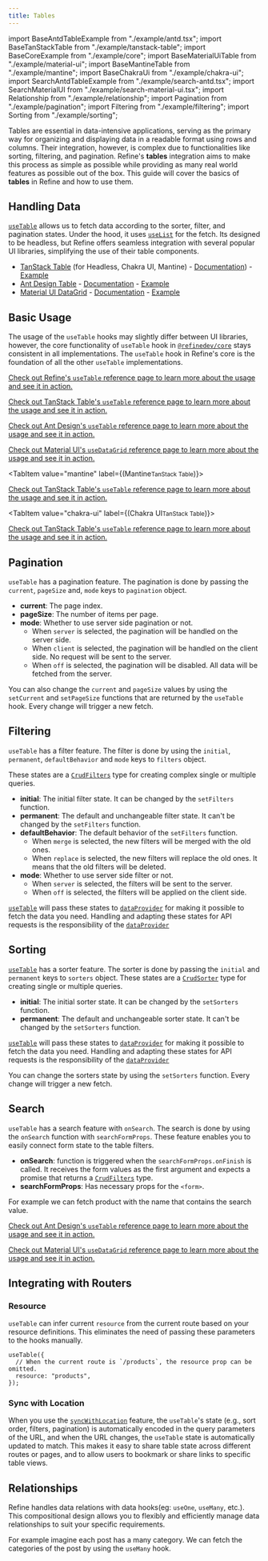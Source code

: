 ```yaml
---
title: Tables
---
```


import BaseAntdTableExample from "./example/antd.tsx";
import BaseTanStackTable from "./example/tanstack-table";
import BaseCoreExample from "./example/core";
import BaseMaterialUiTable from "./example/material-ui";
import BaseMantineTable from "./example/mantine";
import BaseChakraUi from "./example/chakra-ui";
import SearchAntdTableExample from "./example/search-antd.tsx";
import SearchMaterialUI from "./example/search-material-ui.tsx";
import Relationship from "./example/relationship";
import Pagination from "./example/pagination";
import Filtering from "./example/filtering";
import Sorting from "./example/sorting";

Tables are essential in data-intensive applications, serving as the primary way for organizing and displaying data in a readable format using rows and columns. Their integration, however, is complex due to functionalities like sorting, filtering, and pagination. Refine's **tables** integration aims to make this process as simple as possible while providing as many real world features as possible out of the box. This guide will cover the basics of **tables** in Refine and how to use them.

## Handling Data

[`useTable`][use-table-core] allows us to fetch data according to the sorter, filter, and pagination states. Under the hood, it uses [`useList`][use-list] for the fetch. Its designed to be headless, but Refine offers seamless integration with several popular UI libraries, simplifying the use of their table components.

- [TanStack Table](https://react-table.tanstack.com/) (for Headless, Chakra UI, Mantine) - [Documentation](/docs/packages/list-of-packages)) - [Example](/docs/examples/table/tanstack-table/basic-tanstack-table/)
- [Ant Design Table](https://ant.design/components/table/#header) - [Documentation](/docs/ui-integrations/ant-design/hooks/use-table) - [Example](/examples/table/antd/useTable.md)
- [Material UI DataGrid](https://mui.com/x/react-data-grid/) - [Documentation](/docs/ui-integrations/material-ui/hooks/use-data-grid) - [Example](/examples/table/mui/useDataGrid.md)

## Basic Usage

The usage of the `useTable` hooks may slightly differ between UI libraries, however, the core functionality of `useTable` hook in [`@refinedev/core`][use-table-core] stays consistent in all implementations. The `useTable` hook in Refine's core is the foundation of all the other `useTable` implementations.

<Tabs wrapContent={false}>

<TabItem value="core" label="Refine's Core">

<BaseCoreExample />

[Check out Refine's `useTable` reference page to learn more about the usage and see it in action.][use-table-core]

</TabItem>

<TabItem value="tanstack-table" label="TanStack Table">

<BaseTanStackTable />

[Check out TanStack Table's `useTable` reference page to learn more about the usage and see it in action.](/docs/packages/list-of-packages#installation)

</TabItem>

<TabItem value="ant-design" label="Ant Design">

<BaseAntdTableExample />

[Check out Ant Design's `useTable` reference page to learn more about the usage and see it in action.](/docs/ui-integrations/ant-design/hooks/use-table)

</TabItem>

<TabItem value="material-ui" label="Material UI">

<BaseMaterialUiTable />

[Check out Material UI's `useDataGrid` reference page to learn more about the usage and see it in action.](/docs/ui-integrations/material-ui/hooks/use-data-grid)

</TabItem>

<TabItem value="mantine" label={(<span><span className="block">Mantine</span><small className="block">TanStack Table</small></span>)}>

<BaseMantineTable />

[Check out TanStack Table's `useTable` reference page to learn more about the usage and see it in action.](/docs/packages/list-of-packages#installation)

</TabItem>

<TabItem value="chakra-ui" label={(<span><span className="block">Chakra UI</span><small className="block">TanStack Table</small></span>)}>

<BaseChakraUi />

[Check out TanStack Table's `useTable` reference page to learn more about the usage and see it in action.](/docs/packages/list-of-packages#installation)

</TabItem>

</Tabs>

## Pagination <GuideBadge id="guides-concepts/data-fetching/#filters-sorters-and-pagination" />

`useTable` has a pagination feature. The pagination is done by passing the `current`, `pageSize` and, `mode` keys to `pagination` object.

- **current**: The page index.
- **pageSize**: The number of items per page.
- **mode**: Whether to use server side pagination or not.
  - When `server` is selected, the pagination will be handled on the server side.
  - When `client` is selected, the pagination will be handled on the client side. No request will be sent to the server.
  - When `off` is selected, the pagination will be disabled. All data will be fetched from the server.

You can also change the `current` and `pageSize` values by using the `setCurrent` and `setPageSize` functions that are returned by the `useTable` hook. Every change will trigger a new fetch.

<Pagination />

## Filtering <GuideBadge id="guides-concepts/data-fetching/#filters-sorters-and-pagination" />

`useTable` has a filter feature. The filter is done by using the `initial`, `permanent`, `defaultBehavior` and `mode` keys to `filters` object.

These states are a [`CrudFilters`][crudfilters] type for creating complex single or multiple queries.

- **initial**: The initial filter state. It can be changed by the `setFilters` function.
- **permanent**: The default and unchangeable filter state. It can't be changed by the `setFilters` function.
- **defaultBehavior**: The default behavior of the `setFilters` function.
  - When `merge` is selected, the new filters will be merged with the old ones.
  - When `replace` is selected, the new filters will replace the old ones. It means that the old filters will be deleted.
- **mode**: Whether to use server side filter or not.
  - When `server` is selected, the filters will be sent to the server.
  - When `off` is selected, the filters will be applied on the client side.

[`useTable`][use-table-core] will pass these states to [`dataProvider`][data-provider] for making it possible to fetch the data you need. Handling and adapting these states for API requests is the responsibility of the [`dataProvider`][data-provider]

<Filtering />

## Sorting <GuideBadge id="guides-concepts/data-fetching/#filters-sorters-and-pagination" />

[`useTable`][use-table-core] has a sorter feature. The sorter is done by passing the `initial` and `permanent` keys to `sorters` object. These states are a [`CrudSorter`][crudsorting] type for creating single or multiple queries.

- **initial**: The initial sorter state. It can be changed by the `setSorters` function.
- **permanent**: The default and unchangeable sorter state. It can't be changed by the `setSorters` function.

[`useTable`][use-table-core] will pass these states to [`dataProvider`][data-provider] for making it possible to fetch the data you need. Handling and adapting these states for API requests is the responsibility of the [`dataProvider`][data-provider]

You can change the sorters state by using the `setSorters` function. Every change will trigger a new fetch.

<Sorting />

## Search

`useTable` has a search feature with `onSearch`. The search is done by using the `onSearch` function with `searchFormProps`. These feature enables you to easily connect form state to the table filters.

- **onSearch**: function is triggered when the `searchFormProps.onFinish` is called. It receives the form values as the first argument and expects a promise that returns a [`CrudFilters`][crudfilters] type.
- **searchFormProps**: Has necessary props for the `<form>`.

For example we can fetch product with the name that contains the search value.

<Tabs wrapContent={false}>

<TabItem value="ant-design" label="Ant Design">

<SearchAntdTableExample />

[Check out Ant Design's `useTable` reference page to learn more about the usage and see it in action.](/docs/ui-integrations/ant-design/hooks/use-table)

</TabItem>

<TabItem value="material-ui" label="Material UI">

<SearchMaterialUI />

[Check out Material UI's `useDataGrid` reference page to learn more about the usage and see it in action.](/docs/ui-integrations/material-ui/hooks/use-data-grid)

</TabItem>

</Tabs>

## Integrating with Routers

### Resource <RouterBadge id="guides-concepts/routing/#relationship-between-resources-and-routes-"/>

`useTable` can infer current `resource` from the current route based on your resource definitions. This eliminates the need of passing these parameters to the hooks manually.

```tsx
useTable({
  // When the current route is `/products`, the resource prop can be omitted.
  resource: "products",
});
```

### Sync with Location <RouterBadge id="guides-concepts/routing/#usetable" /> <GlobalConfigBadge id="core/refine-component/#syncwithlocation" />

When you use the [`syncWithLocation`](/docs/data/hooks/use-table#syncwithlocation) feature, the `useTable`'s state (e.g., sort order, filters, pagination) is automatically encoded in the query parameters of the URL, and when the URL changes, the `useTable` state is automatically updated to match. This makes it easy to share table state across different routes or pages, and to allow users to bookmark or share links to specific table views.

## Relationships <GuideBadge id="guides-concepts/data-fetching/#relationships" />

Refine handles data relations with data hooks(eg: `useOne`, `useMany`, etc.). This compositional design allows you to flexibly and efficiently manage data relationships to suit your specific requirements.

For example imagine each post has a many category. We can fetch the categories of the post by using the `useMany` hook.

 <Relationship />

[use-table-core]: /docs/data/hooks/use-table
[use-list]: /docs/data/hooks/use-list
[usequery]: https://react-query.tanstack.com/reference/useQuery
[baserecord]: /docs/core/interface-references#baserecord
[crudsorting]: /docs/core/interface-references#crudsorting
[crudfilters]: /docs/core/interface-references#crudfilters
[httperror]: /docs/core/interface-references#httperror
[Refine swl]: /docs/core/refine-component#syncwithlocation
[syncwithlocationparams]: /docs/core/interface-references#syncwithlocationparams
[notification-provider]: /docs/notification/notification-provider
[data-provider]: /docs/data/data-provider
